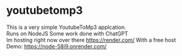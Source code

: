 # youtubetomp3
This is a very simple YoutubeToMp3 applcation.<br>
Runs on NodeJS Some work done with ChatGPT<br>
Im hosting right now over there https://render.com/
With a free host
<br>
Demo: https://node-58i9.onrender.com/
